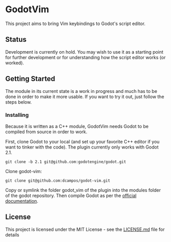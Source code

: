 # GodotVim

This project aims to bring Vim keybindings to Godot's script editor.

## Status

Development is currently on hold. You may wish to use it as a starting point for further development or for understanding how the script editor works (or worked).

## Getting Started

The module in its current state is a work in progress and much has to be done in order to make it more usable. If you want to try it out, just follow the steps below.

### Installing

Because it is written as a C++ module, GodotVim needs Godot to be compiled from source in order to work.

First, clone Godot to your local (and set up your favorite C++ editor if you want to tinker with the code). The plugin currently only works with Godot 2.1.

```
git clone -b 2.1 git@github.com:godotengine/godot.git
```

Clone godot-vim:

```
git clone git@github.com:dcampos/godot-vim.git
```

Copy or symlink the folder godot_vim of the plugin into the modules folder of the godot repository. Then compile Godot as per the [official documentation](http://docs.godotengine.org/en/stable/development/compiling/index.html).

## License

This project is licensed under the MIT License - see the [LICENSE.md](LICENSE.md) file for details

